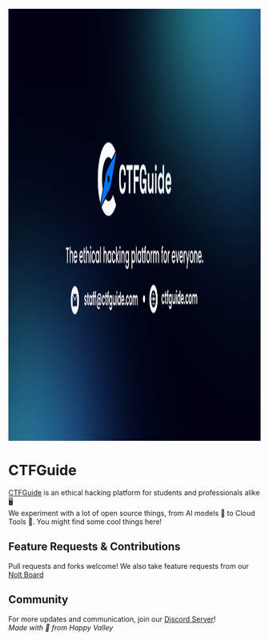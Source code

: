 <p align="center">
  <img src="https://raw.githubusercontent.com/ctfguide-tech/.github/main/img/CTFGuide.png" width="1728" height="864" alt="CTFGuide" />
</p>

# CTFGuide

[CTFGuide](https://www.ctfguide.com/) is an ethical hacking platform for students and professionals alike 🖥️<br>We experiment with a lot of open source things, from AI models 🤖 to Cloud Tools 🔧. You might find some cool things here!

## Feature Requests & Contributions
Pull requests and forks welcome! We also take feature requests from our [Nolt Board](https://feedback.ctfguide.com/)<br>

## Community
For more updates and communication, join our [Discord Server](https://discord.gg/tSnUdqmG3p)!<br> *Made with 💙 from Happy Valley*
